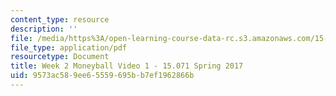 ```yaml
---
content_type: resource
description: ''
file: /media/https%3A/open-learning-course-data-rc.s3.amazonaws.com/15-071-the-analytics-edge-spring-2017/9573ac589ee65559695bb7ef1962866b_MIT15_071S17_Unit2_Moneyball.pdf
file_type: application/pdf
resourcetype: Document
title: Week 2 Moneyball Video 1 - 15.071 Spring 2017
uid: 9573ac58-9ee6-5559-695b-b7ef1962866b
---
```

